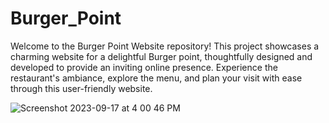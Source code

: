# Burger_Point
Welcome to the Burger Point Website repository! This project showcases a charming website for a delightful Burger point, thoughtfully designed and developed to provide an inviting online presence. Experience the restaurant's ambiance, explore the menu, and plan your visit with ease through this user-friendly website.


![Screenshot 2023-09-17 at 4 00 46 PM](https://github.com/Mujahid191/Burger_Point/assets/107375586/d454d7dc-5ac4-41e5-88aa-820a3d5e89fd)
